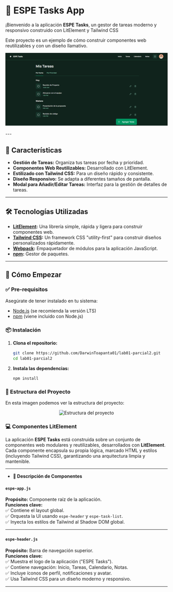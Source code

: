 # 🚀 ESPE Tasks App

¡Bienvenido a la aplicación **ESPE Tasks**, un gestor de tareas moderno y responsivo construido con LitElement y Tailwind CSS

Este proyecto es un ejemplo de cómo construir componentes web reutilizables y con un diseño llamativo.

<p align="center">
  <img src="/imagenes/Ejecucion.png" alt="Ejecución de la aplicación" width="600"/>
</p>
---

## 🌟 Características

- **Gestión de Tareas:** Organiza tus tareas por fecha y prioridad.
- **Componentes Web Reutilizables:** Desarrollado con LitElement.
- **Estilizado con Tailwind CSS:** Para un diseño rápido y consistente.
- **Diseño Responsivo:** Se adapta a diferentes tamaños de pantalla.
- **Modal para Añadir/Editar Tareas:** Interfaz para la gestión de detalles de tareas.

---

## 🛠️ Tecnologías Utilizadas

- **[LitElement](https://lit.dev/):** Una librería simple, rápida y ligera para construir componentes web.
- **[Tailwind CSS](https://tailwindcss.com/):** Un framework CSS "utility-first" para construir diseños personalizados rápidamente.
- **[Webpack](https://webpack.js.org/):** Empaquetador de módulos para la aplicación JavaScript.
- **[npm](https://www.npmjs.com/):** Gestor de paquetes.

---

## 🚀 Cómo Empezar

### ✅ Pre-requisitos

Asegúrate de tener instalado en tu sistema:

- [Node.js](https://nodejs.org/) (se recomienda la versión LTS)
- [npm](https://www.npmjs.com/) (viene incluido con Node.js)

### 📦 Instalación

1. **Clona el repositorio:**

   ```bash
   git clone https://github.com/DarwinToapanta01/lab01-parcial2.git
   cd lab01-parcial2

2. **Instala las dependencias:**
    ```bash
    npm install
### 📂 Estructura del Proyecto
En esta imagen podemos ver la estructura del proyecto:

<p align="center">
  <img src="imagenes/Estructura.png" alt="Estructura del proyecto" width="600"/>
</p>

### 💻 Componentes LitElement
La aplicación **ESPE Tasks** está construida sobre un conjunto de componentes web modulares y reutilizables, desarrollados con **LitElement**. Cada componente encapsula su propia lógica, marcado HTML y estilos (incluyendo Tailwind CSS), garantizando una arquitectura limpia y mantenible.

---

- **🧩 Descripción de Componentes**

#### `espe-app.js`  
**Propósito:** Componente raíz de la aplicación.  
**Funciones clave:**  
✅ Contiene el layout global.  
✅ Orquesta la UI usando `espe-header` y `espe-task-list`.  
✅ Inyecta los estilos de Tailwind al Shadow DOM global.  

---
#### `espe-header.js`  
**Propósito:** Barra de navegación superior.  
**Funciones clave:**  
✅ Muestra el logo de la aplicación ("ESPE Tasks").  
✅ Contiene navegación: Inicio, Tareas, Calendario, Notas.  
✅ Incluye íconos de perfil, notificaciones y avatar.  
✅ Usa Tailwind CSS para un diseño moderno y responsivo.  

---